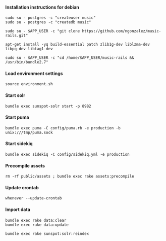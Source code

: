 #### Installation instructions for debian
```
sudo su - postgres -c "createuser music"
sudo su - postgres -c "createdb music"
```

```
sudo su - $APP_USER -c "git clone https://github.com/ngonzalez/music-rails.git"
```

```
apt-get install -yq build-essential patch zlib1g-dev liblzma-dev libpq-dev libtag1-dev
```

```
sudo su - $APP_USER -c "cd /home/$APP_USER/music-rails && /usr/bin/bundle2.7"
```

#### Load environment settings
```
source environment.sh
```

#### Start solr
```
bundle exec sunspot-solr start -p 8982
```

#### Start puma
```
bundle exec puma -C config/puma.rb -e production -b unix:///tmp/puma.sock
```

#### Start sidekiq
```
bundle exec sidekiq -C config/sidekiq.yml -e production
```

#### Precompile assets
```
rm -rf public/assets ; bundle exec rake assets:precompile
```

#### Update crontab
```
whenever --update-crontab
```

#### Import data
```
bundle exec rake data:clear
bundle exec rake data:update
```

```
bundle exec rake sunspot:solr:reindex
```
